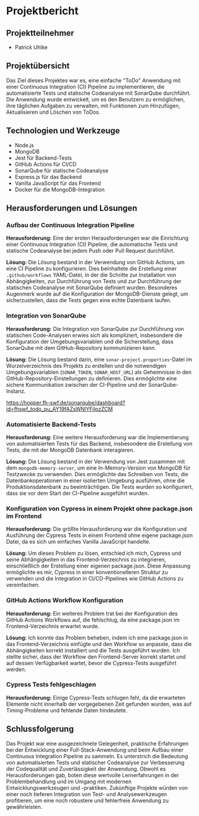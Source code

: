 # Projektbericht

## Projektteilnehmer
- Patrick Uhlke
## Projektübersicht

Das Ziel dieses Projektes war es, eine einfache "ToDo" Anwendung mit einer Continuous Integration (CI) Pipeline zu implementieren, die automatisierte Tests und statische Codeanalyse mit SonarQube durchführt. Die Anwendung wurde entwickelt, um es den Benutzern zu ermöglichen, ihre täglichen Aufgaben zu verwalten, mit Funktionen zum Hinzufügen, Aktualisieren und Löschen von ToDos.

## Technologien und Werkzeuge
- Node.js
- MongoDB
- Jest für Backend-Tests
- GitHub Actions für CI/CD
- SonarQube für statische Codeanalyse
- Express.js für das Backend
- Vanilla JavaScript für das Frontend
- Docker für die MongoDB-Integration

## Herausforderungen und Lösungen
### Aufbau der Continuous Integration Pipeline

**Herausforderung:** Eine der ersten Herausforderungen war die Einrichtung einer Continuous Integration (CI) Pipeline, die automatische Tests und statische Codeanalyse bei jedem Push oder Pull Request durchführt.

**Lösung:** Die Lösung bestand in der Verwendung von GitHub Actions, um eine CI Pipeline zu konfigurieren. Dies beinhaltete die Erstellung einer `.github/workflows` YAML-Datei, in der die Schritte zur Installation von Abhängigkeiten, zur Durchführung von Tests und zur Durchführung der statischen Codeanalyse mit SonarQube definiert wurden. Besonderes Augenmerk wurde auf die Konfiguration der MongoDB-Dienste gelegt, um sicherzustellen, dass die Tests gegen eine echte Datenbank laufen.

### Integration von SonarQube

**Herausforderung:** Die Integration von SonarQube zur Durchführung von statischen Code-Analysen erwies sich als kompliziert, insbesondere die Konfiguration der Umgebungsvariablen und die Sicherstellung, dass SonarQube mit dem GitHub-Repository kommunizieren kann.

**Lösung:** Die Lösung bestand darin, eine `sonar-project.properties`-Datei im Wurzelverzeichnis des Projekts zu erstellen und die notwendigen Umgebungsvariablen (`SONAR_TOKEN`, `SONAR_HOST_URL`) als Geheimnisse in den GitHub-Repository-Einstellungen zu definieren. Dies ermöglichte eine sichere Kommunikation zwischen der CI-Pipeline und der SonarQube-Instanz.

https://hopper.fh-swf.de/sonarqube/dashboard?id=fhswf_todo_pu_AY19fAZsWNlYFiIpzZCM
### Automatisierte Backend-Tests

**Herausforderung:** Eine weitere Herausforderung war die Implementierung von automatisierten Tests für das Backend, insbesondere die Erstellung von Tests, die mit der MongoDB Datenbank interagieren.

**Lösung:** Die Lösung bestand in der Verwendung von Jest zusammen mit dem `mongodb-memory-server`, um eine In-Memory-Version von MongoDB für Testzwecke zu verwenden. Dies ermöglichte das Schreiben von Tests, die Datenbankoperationen in einer isolierten Umgebung ausführen, ohne die Produktionsdatenbank zu beeinträchtigen. Die Tests wurden so konfiguriert, dass sie vor dem Start der CI-Pipeline ausgeführt wurden.

### Konfiguration von Cypress in einem Projekt ohne package.json im Frontend

**Herausforderung:** Die größte Herausforderung war die Konfiguration und Ausführung der Cypress Tests in einem Frontend ohne eigene package.json Datei, da es sich um einfaches Vanilla JavaScript handelte.

**Lösung:** Um dieses Problem zu lösen, entschied ich mich, Cypress und seine Abhängigkeiten in das Frontend-Verzeichnis zu integrieren, einschließlich der Erstellung einer eigenen package.json. Diese Anpassung ermöglichte es mir, Cypress in einer konventionelleren Struktur zu verwenden und die Integration in CI/CD-Pipelines wie GitHub Actions zu vereinfachen.

### GitHub Actions Workflow Konfiguration

**Herausforderung:** Ein weiteres Problem trat bei der Konfiguration des GitHub Actions Workflows auf, die fehlschlug, da eine package.json im Frontend-Verzeichnis erwartet wurde.

**Lösung:** Ich konnte das Problem beheben, indem ich eine package.json in das Frontend-Verzeichnis einfügte und den Workflow so anpasste, dass die Abhängigkeiten korrekt installiert und die Tests ausgeführt wurden. Ich stellte sicher, dass der Workflow den Frontend-Server korrekt startet und auf dessen Verfügbarkeit wartet, bevor die Cypress-Tests ausgeführt werden.

### Cypress Tests fehlgeschlagen

**Herausforderung:** Einige Cypress-Tests schlugen fehl, da die erwarteten Elemente nicht innerhalb der vorgegebenen Zeit gefunden wurden, was auf Timing-Probleme und fehlende Daten hindeutete.


## Schlussfolgerung

Das Projekt war eine ausgezeichnete Gelegenheit, praktische Erfahrungen bei der Entwicklung einer Full-Stack-Anwendung und beim Aufbau einer Continuous Integration Pipeline zu sammeln. Es unterstrich die Bedeutung von automatisierten Tests und statischer Codeanalyse zur Verbesserung der Codequalität und Zuverlässigkeit der Anwendung. Obwohl es Herausforderungen gab, boten diese wertvolle Lernerfahrungen in der Problembehandlung und im Umgang mit modernen Entwicklungswerkzeugen und -praktiken. Zukünftige Projekte würden von einer noch tieferen Integration von Test- und Analysewerkzeugen profitieren, um eine noch robustere und fehlerfreie Anwendung zu gewährleisten.